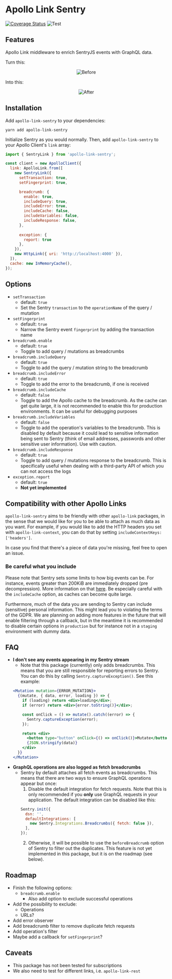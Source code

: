 # Apollo Link Sentry

[![Coverage Status](https://coveralls.io/repos/github/DiederikvandenB/apollo-link-sentry/badge.svg?branch=master)](https://coveralls.io/github/DiederikvandenB/apollo-link-sentry?branch=master)
![Test](https://github.com/DiederikvandenB/apollo-link-sentry/workflows/Test/badge.svg)

## Features
Apollo Link middleware to enrich SentryJS events with GraphQL data.

Turn this:

<p align="center"><img src="https://raw.githubusercontent.com/DiederikvandenB/apollo-link-sentry/master/screenshots/before.png" alt="Before" width="auto" align="center" /></p>

Into this:

<p align="center"><img src="https://raw.githubusercontent.com/DiederikvandenB/apollo-link-sentry/master/screenshots/after.png" alt="After" width="auto" /></p>

## Installation
Add `apollo-link-sentry` to your dependencies:

```
yarn add apollo-link-sentry
```

Initialize Sentry as you would normally. Then, add `apollo-link-sentry` to your Apollo Client's `link` array:
```js
import { SentryLink } from 'apollo-link-sentry';

const client = new ApolloClient({
  link: ApolloLink.from([
    new SentryLink({
      setTransaction: true,
      setFingerprint: true,

      breadcrumb: {
        enable: true,
        includeQuery: true,
        includeError: true,
        includeCache: false,
        includeVariables: false,
        includeResponse: false,
      },
                   
      exception: {
        report: true
      },
    }),
    new HttpLink({ uri: 'http://localhost:4000' }),
  ]),
  cache: new InMemoryCache(),
});
```

## Options
- `setTransaction`
  - default: `true`
  - Set the Sentry `transaction` to the `operationName` of the query / mutation
- `setFingerprint`
  - default: `true`
  - Narrow the Sentry event `fingerprint` by adding the transaction name
- `breadcrumb.enable`
  - default: `true`
  - Toggle to add query / mutations as breadcrumbs
- `breadcrumb.includeQuery`
  - default: `true`
  - Toggle to add the query / mutation string to the breadcrumb
- `breadcrumb.includeError`
  - default: `true`
  - Toggle to add the error to the breadcrumb, if one is received
- `breadcrumb.includeCache`
  - default: `false`
  - Toggle to add the Apollo cache to the breadcrumb. As the cache can get quite large, it is not recommended to enable this for production environments. It can be useful for debugging purposes
- `breadcrumb.includeVariables`
  - default: `false`
  - Toggle to add the operation's variables to the breadcrumb. This is disabled by default because it could lead to sensitive information being sent to Sentry (think of email addresses, passwords and other sensitive user information). Use with caution.
- `breadcrumb.includeResponse`
  - default: `true`
  - Toggle to add query / mutations response to the breadcrumb. This is specifically useful when dealing with a third-party API of which you can not access the logs
- `exception.report`
  - default: `true`
  - **Not yet implemented**

## Compatibility with other Apollo Links
`apollo-link-sentry` aims to be friendly with other `apollo-link` packages, in the sense that we would like for you to be able to attach as much data as you want. For example, if you would like to add the HTTP headers you set with `apollo-link-context`, you can do that by setting `includeContextKeys: ['headers']`.

In case you find that there's a piece of data you're missing, feel free to open an issue.

### Be careful what you include
Please note that Sentry sets some limits to how big events can be. For instance, events greater than 200KiB are immediately dropped (pre decompression). More information on that [here](https://docs.sentry.io/accounts/quotas/#attributes-limits). Be especially careful with the `includeCache` option, as caches can become quite large.

Furthermore, much of the data you are sending to Sentry can include (sensitive) personal information. This might lead you to violating the terms of the GDPR. We are planning on adding more features in the future that will enable filtering through a callback, but in the meantime it is recommended to disable certain options in `production` but for instance not in a `staging` environment with dummy data.

## FAQ
- **I don't see any events appearing in my Sentry stream**
  - Note that this package (currently) only adds breadcrumbs. This means that you are still responsible for reporting errors to Sentry. You can do this by calling `Sentry.captureException()`. See this example:
  ```jsx
  <Mutation mutation={ERROR_MUTATION}>
    {(mutate, { data, error, loading }) => {
      if (loading) return <div>loading</div>;
      if (error) return <div>{error.toString()}</div>;
  
      const onClick = () => mutate().catch((error) => {
        Sentry.captureException(error);
      });
  
      return <div>
        <button type="button" onClick={() => onClick()}>Mutate</button>
        {JSON.stringify(data)}
      </div>
    }}
  </Mutation>
  ```
- **GraphQL operations are also logged as fetch breadcrumbs**
  - Sentry by default attaches all fetch events as breadcrumbs. This means that there are two ways to ensure GraphQL operations appear but once:
    1. Disable the default integration for fetch requests. Note that this is only recommended if you **only** use GraphQL requests in your application. The default integration can be disabled like this:
    ```js
    Sentry.init({
      dsn: '',
      defaultIntegrations: [
        new Sentry.Integrations.Breadcrumbs({ fetch: false }),
      ],
    });
    ```
    2. Otherwise, it will be possible to use the `beforeBreadcrumb` option of Sentry to filter out the duplicates. This feature is not yet implemented in this package, but it is on the roadmap (see below). 

## Roadmap
- Finish the following options:
  - `breadcrumb.enable`
    - Also add option to exclude successful operations
- Add the possibility to exclude:
  - Operations
  - URLs?
- Add error observer
- Add breadcrumb filter to remove duplicate fetch requests
- Add operation's filter
- Maybe add a callback for `setFingerprint`?

## Caveats
- This package has not been tested for subscriptions
- We also need to test for different links, i.e. `apollo-link-rest`
